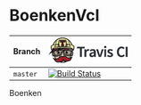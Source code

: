 # BoenkenVcl

Branch|[![Travis CI logo](pics/TravisCI.png)](https://travis-ci.org)
---|---
`master`|[![Build Status](https://travis-ci.org/richelbilderbeek/BoenkenVcl.svg?branch=master)](https://travis-ci.org/richelbilderbeek/BoenkenVcl)

Boenken
